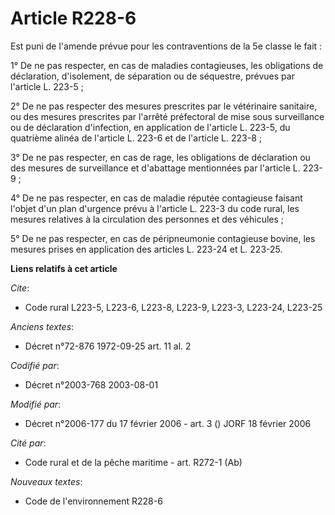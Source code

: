# Article R228-6

Est puni de l'amende prévue pour les contraventions de la 5e classe le fait :

1° De ne pas respecter, en cas de maladies contagieuses, les obligations de déclaration, d'isolement, de séparation ou de
séquestre, prévues par l'article L. 223-5 ;

2° De ne pas respecter des mesures prescrites par le vétérinaire sanitaire, ou des mesures prescrites par l'arrêté
préfectoral de mise sous surveillance ou de déclaration d'infection, en application de l'article L. 223-5, du quatrième
alinéa de l'article L. 223-6 et de l'article L. 223-8 ;

3° De ne pas respecter, en cas de rage, les obligations de déclaration ou des mesures de surveillance et d'abattage
mentionnées par l'article L. 223-9 ;

4° De ne pas respecter, en cas de maladie réputée contagieuse faisant l'objet d'un plan d'urgence prévu à l'article L. 223-3
du code rural, les mesures relatives à la circulation des personnes et des véhicules ;

5° De ne pas respecter, en cas de péripneumonie contagieuse bovine, les mesures prises en application des articles L. 223-24
et L. 223-25.

**Liens relatifs à cet article**

_Cite_:

  - Code rural L223-5, L223-6, L223-8, L223-9, L223-3, L223-24, L223-25

_Anciens textes_:

  - Décret n°72-876 1972-09-25 art. 11 al. 2

_Codifié par_:

  - Décret n°2003-768 2003-08-01

_Modifié par_:

  - Décret n°2006-177 du 17 février 2006 - art. 3 () JORF 18 février 2006

_Cité par_:

  - Code rural et de la pêche maritime - art. R272-1 (Ab)

_Nouveaux textes_:

  - Code de l'environnement R228-6
